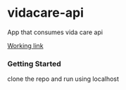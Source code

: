 # vidacare-api
App that consumes vida care api

[Working link](https://anoopmundathan.github.io/vidacare-api/)

### Getting Started
clone the repo and run using localhost
